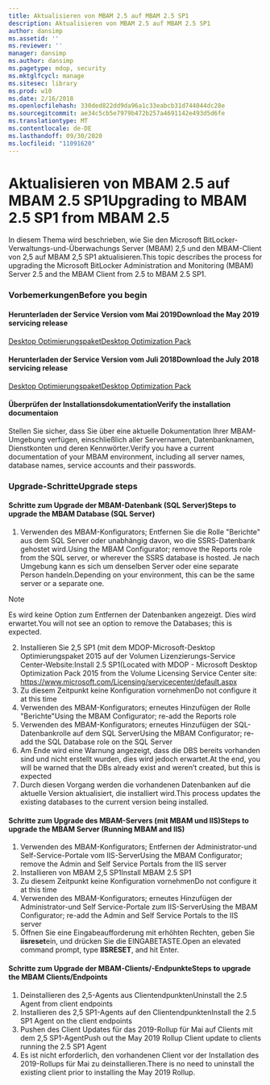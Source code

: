 ```yaml
---
title: Aktualisieren von MBAM 2.5 auf MBAM 2.5 SP1
description: Aktualisieren von MBAM 2.5 auf MBAM 2.5 SP1
author: dansimp
ms.assetid: ''
ms.reviewer: ''
manager: dansimp
ms.author: dansimp
ms.pagetype: mdop, security
ms.mktglfcycl: manage
ms.sitesec: library
ms.prod: w10
ms.date: 2/16/2018
ms.openlocfilehash: 330ded822dd9da96a1c33eabcb31d744044dc28e
ms.sourcegitcommit: ae34c5cb5e7979b472b257a4691142e493d5d6fe
ms.translationtype: MT
ms.contentlocale: de-DE
ms.lasthandoff: 09/30/2020
ms.locfileid: "11091620"
---
```

# <span data-ttu-id="93ba8-103">Aktualisieren von MBAM 2.5 auf MBAM 2.5 SP1</span><span class="sxs-lookup"><span data-stu-id="93ba8-103">Upgrading to MBAM 2.5 SP1 from MBAM 2.5</span></span>
<span data-ttu-id="93ba8-104">In diesem Thema wird beschrieben, wie Sie den Microsoft BitLocker-Verwaltungs-und-Überwachungs Server (MBAM) 2,5 und den MBAM-Client von 2,5 auf MBAM 2,5 SP1 aktualisieren.</span><span class="sxs-lookup"><span data-stu-id="93ba8-104">This topic describes the process for upgrading the Microsoft BitLocker Administration and Monitoring (MBAM) Server 2.5 and the MBAM Client from 2.5 to MBAM 2.5 SP1.</span></span>

### <span data-ttu-id="93ba8-105">Vorbemerkungen</span><span class="sxs-lookup"><span data-stu-id="93ba8-105">Before you begin</span></span>
#### <span data-ttu-id="93ba8-106">Herunterladen der Service Version vom Mai 2019</span><span class="sxs-lookup"><span data-stu-id="93ba8-106">Download the May 2019 servicing release</span></span>
[<span data-ttu-id="93ba8-107">Desktop Optimierungspaket</span><span class="sxs-lookup"><span data-stu-id="93ba8-107">Desktop Optimization Pack</span></span>](https://www.microsoft.com/download/details.aspx?id=58345)

#### <span data-ttu-id="93ba8-108">Herunterladen der Service Version vom Juli 2018</span><span class="sxs-lookup"><span data-stu-id="93ba8-108">Download the July 2018 servicing release</span></span>
[<span data-ttu-id="93ba8-109">Desktop Optimierungspaket</span><span class="sxs-lookup"><span data-stu-id="93ba8-109">Desktop Optimization Pack</span></span>](https://www.microsoft.com/download/details.aspx?id=57157)


#### <span data-ttu-id="93ba8-110">Überprüfen der Installationsdokumentation</span><span class="sxs-lookup"><span data-stu-id="93ba8-110">Verify the installation documentaion</span></span>
<span data-ttu-id="93ba8-111">Stellen Sie sicher, dass Sie über eine aktuelle Dokumentation Ihrer MBAM-Umgebung verfügen, einschließlich aller Servernamen, Datenbanknamen, Dienstkonten und deren Kennwörter.</span><span class="sxs-lookup"><span data-stu-id="93ba8-111">Verify you have a current documentation of your MBAM environment, including all server names, database names, service accounts and their passwords.</span></span>

### <span data-ttu-id="93ba8-112">Upgrade-Schritte</span><span class="sxs-lookup"><span data-stu-id="93ba8-112">Upgrade steps</span></span>
#### <span data-ttu-id="93ba8-113">Schritte zum Upgrade der MBAM-Datenbank (SQL Server)</span><span class="sxs-lookup"><span data-stu-id="93ba8-113">Steps to upgrade the MBAM Database (SQL Server)</span></span>
1. <span data-ttu-id="93ba8-114">Verwenden des MBAM-Konfigurators; Entfernen Sie die Rolle "Berichte" aus dem SQL Server oder unabhängig davon, wo die SSRS-Datenbank gehostet wird.</span><span class="sxs-lookup"><span data-stu-id="93ba8-114">Using the MBAM Configurator; remove the Reports role from the SQL server, or wherever the SSRS database is hosted.</span></span> <span data-ttu-id="93ba8-115">Je nach Umgebung kann es sich um denselben Server oder eine separate Person handeln.</span><span class="sxs-lookup"><span data-stu-id="93ba8-115">Depending on your environment, this can be the same server or a separate one.</span></span>
  > [!NOTE]
  > <span data-ttu-id="93ba8-116">Es wird keine Option zum Entfernen der Datenbanken angezeigt. Dies wird erwartet.</span><span class="sxs-lookup"><span data-stu-id="93ba8-116">You will not see an option to remove the Databases; this is expected.</span></span>  
2. <span data-ttu-id="93ba8-117">Installieren Sie 2,5 SP1 (mit dem MDOP-Microsoft-Desktop Optimierungspaket 2015 auf der Volumen Lizenzierungs-Service Center-Website:</span><span class="sxs-lookup"><span data-stu-id="93ba8-117">Install 2.5 SP1(Located with MDOP - Microsoft Desktop Optimization Pack 2015 from the Volume Licensing Service Center site:</span></span>  <https://www.microsoft.com/Licensing/servicecenter/default.aspx>
3. <span data-ttu-id="93ba8-118">Zu diesem Zeitpunkt keine Konfiguration vornehmen</span><span class="sxs-lookup"><span data-stu-id="93ba8-118">Do not configure it at this time</span></span> 
4. <span data-ttu-id="93ba8-119">Verwenden des MBAM-Konfigurators; erneutes Hinzufügen der Rolle "Berichte"</span><span class="sxs-lookup"><span data-stu-id="93ba8-119">Using the MBAM Configurator; re-add the Reports role</span></span>
5. <span data-ttu-id="93ba8-120">Verwenden des MBAM-Konfigurators; erneutes Hinzufügen der SQL-Datenbankrolle auf dem SQL Server</span><span class="sxs-lookup"><span data-stu-id="93ba8-120">Using the MBAM Configurator; re-add the SQL Database role on the SQL Server</span></span>
6. <span data-ttu-id="93ba8-121">Am Ende wird eine Warnung angezeigt, dass die DBS bereits vorhanden sind und nicht erstellt wurden, dies wird jedoch erwartet.</span><span class="sxs-lookup"><span data-stu-id="93ba8-121">At the end, you will be warned that the DBs already exist and  weren’t created, but this is expected</span></span>
7. <span data-ttu-id="93ba8-122">Durch diesen Vorgang werden die vorhandenen Datenbanken auf die aktuelle Version aktualisiert, die installiert wird.</span><span class="sxs-lookup"><span data-stu-id="93ba8-122">This process updates the existing databases to the current version being installed.</span></span>              

#### <span data-ttu-id="93ba8-123">Schritte zum Upgrade des MBAM-Servers (mit MBAM und IIS)</span><span class="sxs-lookup"><span data-stu-id="93ba8-123">Steps to upgrade the MBAM Server (Running MBAM and IIS)</span></span>
1. <span data-ttu-id="93ba8-124">Verwenden des MBAM-Konfigurators; Entfernen der Administrator-und Self-Service-Portale vom IIS-Server</span><span class="sxs-lookup"><span data-stu-id="93ba8-124">Using the MBAM Configurator; remove the Admin and Self Service Portals from  the IIS server</span></span>
2. <span data-ttu-id="93ba8-125">Installieren von MBAM 2,5 SP1</span><span class="sxs-lookup"><span data-stu-id="93ba8-125">Install MBAM 2.5 SP1</span></span>
3. <span data-ttu-id="93ba8-126">Zu diesem Zeitpunkt keine Konfiguration vornehmen</span><span class="sxs-lookup"><span data-stu-id="93ba8-126">Do not configure it at this time</span></span>  
4. <span data-ttu-id="93ba8-127">Verwenden des MBAM-Konfigurators; erneutes Hinzufügen der Administrator-und Self Service-Portale zum IIS-Server</span><span class="sxs-lookup"><span data-stu-id="93ba8-127">Using the MBAM Configurator; re-add the Admin and Self Service Portals to the IIS server</span></span> 
5. <span data-ttu-id="93ba8-128">Öffnen Sie eine Eingabeaufforderung mit erhöhten Rechten, geben Sie **iisreset**ein, und drücken Sie die EINGABETASTE.</span><span class="sxs-lookup"><span data-stu-id="93ba8-128">Open an elevated command prompt, type **IISRESET**, and hit Enter.</span></span>
 
#### <span data-ttu-id="93ba8-129">Schritte zum Upgrade der MBAM-Clients/-Endpunkte</span><span class="sxs-lookup"><span data-stu-id="93ba8-129">Steps to upgrade the MBAM Clients/Endpoints</span></span>
1. <span data-ttu-id="93ba8-130">Deinstallieren des 2,5-Agents aus Clientendpunkten</span><span class="sxs-lookup"><span data-stu-id="93ba8-130">Uninstall the 2.5 Agent from client endpoints</span></span>
2. <span data-ttu-id="93ba8-131">Installieren des 2,5 SP1-Agents auf den Clientendpunkten</span><span class="sxs-lookup"><span data-stu-id="93ba8-131">Install the 2.5 SP1 Agent on the client endpoints</span></span>
3. <span data-ttu-id="93ba8-132">Pushen des Client Updates für das 2019-Rollup für Mai auf Clients mit dem 2,5 SP1-Agent</span><span class="sxs-lookup"><span data-stu-id="93ba8-132">Push out the May 2019 Rollup Client update to clients running the 2.5 SP1 Agent</span></span> 
4. <span data-ttu-id="93ba8-133">Es ist nicht erforderlich, den vorhandenen Client vor der Installation des 2019-Rollups für Mai zu deinstallieren.</span><span class="sxs-lookup"><span data-stu-id="93ba8-133">There is no need to uninstall the existing client prior to installing the May 2019 Rollup.</span></span>  
